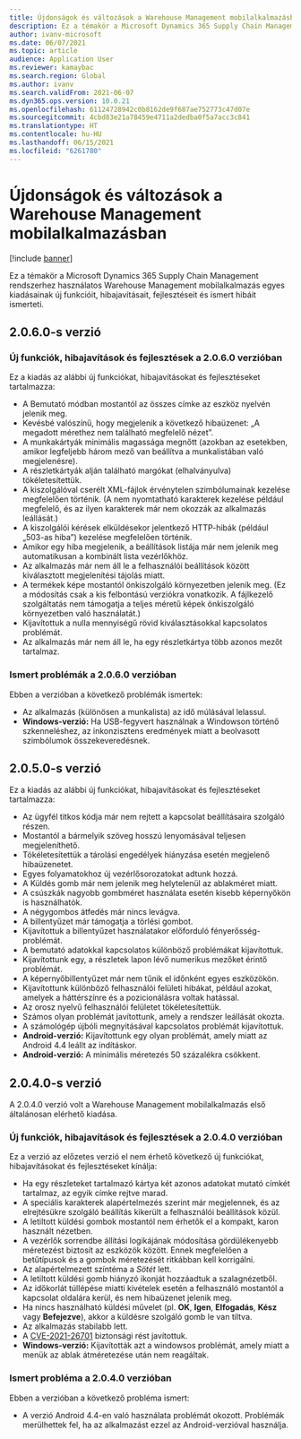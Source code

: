 ```yaml
---
title: Újdonságok és változások a Warehouse Management mobilalkalmazásban
description: Ez a témakör a Microsoft Dynamics 365 Supply Chain Management rendszerhez használatos Warehouse Management mobilalkalmazás egyes kiadásainak új és módosult funkcióit ismerteti.
author: ivanv-microsoft
ms.date: 06/07/2021
ms.topic: article
audience: Application User
ms.reviewer: kamaybac
ms.search.region: Global
ms.author: ivanv
ms.search.validFrom: 2021-06-07
ms.dyn365.ops.version: 10.0.21
ms.openlocfilehash: 61124728942c0b8162de9f687ae752773c47d07e
ms.sourcegitcommit: 4cbd83e21a78459e4711a2dedba0f5a7acc3c841
ms.translationtype: HT
ms.contentlocale: hu-HU
ms.lasthandoff: 06/15/2021
ms.locfileid: "6261780"
---
```

# <a name="whats-new-or-changed-in-the-warehouse-management-mobile-app"></a>Újdonságok és változások a Warehouse Management mobilalkalmazásban

[!include [banner](../includes/banner.md)]

Ez a témakör a Microsoft Dynamics 365 Supply Chain Management rendszerhez használatos Warehouse Management mobilalkalmazás egyes kiadásainak új funkcióit, hibajavításait, fejlesztéseit és ismert hibáit ismerteti.

## <a name="version-2060"></a>2.0.6.0-s verzió

### <a name="new-features-fixes-and-improvements-in-version-2060"></a>Új funkciók, hibajavítások és fejlesztések a 2.0.6.0 verzióban

Ez a kiadás az alábbi új funkciókat, hibajavításokat és fejlesztéseket tartalmazza:

- A Bemutató módban mostantól az összes címke az eszköz nyelvén jelenik meg.
- Kevésbé valószínű, hogy megjelenik a következő hibaüzenet: „A megadott mérethez nem található megfelelő nézet”.
- A munkakártyák minimális magassága megnőtt (azokban az esetekben, amikor legfeljebb három mező van beállítva a munkalistában való megjelenésre).
- A részletkártyák alján található margókat (elhalványulva) tökéletesítettük.
- A kiszolgálóval cserélt XML-fájlok érvénytelen szimbólumainak kezelése megfelelően történik. (A nem nyomtatható karakterek kezelése például megfelelő, és az ilyen karakterek már nem okozzák az alkalmazás leállását.)
- A kiszolgálói kérések elküldésekor jelentkező HTTP-hibák (például „503-as hiba”) kezelése megfelelően történik.
- Amikor egy hiba megjelenik, a beállítások listája már nem jelenik meg automatikusan a kombinált lista vezérlőkhöz.
- Az alkalmazás már nem áll le a felhasználói beállítások között kiválasztott megjelenítési tájolás miatt.
- A termékek képe mostantól önkiszolgáló környezetben jelenik meg. (Ez a módosítás csak a kis felbontású verziókra vonatkozik. A fájlkezelő szolgáltatás nem támogatja a teljes méretű képek önkiszolgáló környezetben való használatát.)
- Kijavítottuk a nulla mennyiségű rövid kiválasztásokkal kapcsolatos problémát.
- Az alkalmazás már nem áll le, ha egy részletkártya több azonos mezőt tartalmaz.

### <a name="known-issues-in-version-2060"></a>Ismert problémák a 2.0.6.0 verzióban

Ebben a verzióban a következő problémák ismertek:

- Az alkalmazás (különösen a munkalista) az idő múlásával lelassul.
- **Windows-verzió:** Ha USB-fegyvert használnak a Windowson történő szkenneléshez, az inkonzisztens eredmények miatt a beolvasott szimbólumok összekeveredésnek.

## <a name="version-2050"></a>2.0.5.0-s verzió

Ez a kiadás az alábbi új funkciókat, hibajavításokat és fejlesztéseket tartalmazza:

- Az ügyfél titkos kódja már nem rejtett a kapcsolat beállításaira szolgáló részen.
- Mostantól a bármelyik szöveg hosszú lenyomásával teljesen megjeleníthető.
- Tökéletesítettük a tárolási engedélyek hiányzása esetén megjelenő hibaüzenetet.
- Egyes folyamatokhoz új vezérlősorozatokat adtunk hozzá.
- A Küldés gomb már nem jelenik meg helytelenül az ablakméret miatt.
- A csúszkák nagyobb gombméret használata esetén kisebb képernyőkön is használhatók.
- A négygombos átfedés már nincs levágva.
- A billentyűzet már támogatja a törlési gombot.
- Kijavítottuk a billentyűzet használatakor előforduló fényerősség-problémát.
- A bemutató adatokkal kapcsolatos különböző problémákat kijavítottuk.
- Kijavítottunk egy, a részletek lapon lévő numerikus mezőket érintő problémát.
- A képernyőbillentyűzet már nem tűnik el időnként egyes eszközökön.
- Kijavítottunk különböző felhasználói felületi hibákat, például azokat, amelyek a háttérszínre és a pozicionálásra voltak hatással.
- Az orosz nyelvű felhasználói felületet tökéletesítettük.
- Számos olyan problémát javítottunk, amely a rendszer leállását okozta.
- A számológép újbóli megnyitásával kapcsolatos problémát kijavítottuk.
- **Android-verzió:** Kijavítottunk egy olyan problémát, amely miatt az Android 4.4 leállt az indításkor.
- **Android-verzió:** A minimális méretezés 50 százalékra csökkent.

## <a name="version-2040"></a>2.0.4.0-s verzió

A 2.0.4.0 verzió volt a Warehouse Management mobilalkalmazás első általánosan elérhető kiadása.

### <a name="new-features-fixes-and-improvements-in-version-2040"></a>Új funkciók, hibajavítások és fejlesztések a 2.0.4.0 verzióban

Ez a verzió az előzetes verzió el nem érhető következő új funkciókat, hibajavításokat és fejlesztéseket kínálja:

- Ha egy részleteket tartalmazó kártya két azonos adatokat mutató címkét tartalmaz, az egyik címke rejtve marad.
- A speciális karakterek alapértelmezés szerint már megjelennek, és az elrejtésükre szolgáló beállítás kikerült a felhasználói beállítások közül.
- A letiltott küldési gombok mostantól nem érhetők el a kompakt, karon használt nézetben.
- A vezérlők sorrendbe állítási logikájának módosítása gördülékenyebb méretezést biztosít az eszközök között. Ennek megfelelően a betűtípusok és a gombok méretezését ritkábban kell korrigálni.
- Az alapértelmezett színtéma a *Sötét* lett.
- A letiltott küldési gomb hiányzó ikonját hozzáadtuk a szalagnézetből.
- Az időkorlát túllépése miatti kivételek esetén a felhasználó mostantól a kapcsolat oldalára kerül, és nem hibaüzenet jelenik meg.
- Ha nincs használható küldési művelet (pl. **OK**, **Igen**, **Elfogadás**, **Kész** vagy **Befejezve**), akkor a küldésre szolgáló gomb le van tiltva.
- Az alkalmazás stabilabb lett.
- A [CVE-2021-26701](https://msrc.microsoft.com/update-guide/vulnerability/CVE-2021-26701) biztonsági rést javítottuk.
- **Windows-verzió:** Kijavították azt a windowsos problémát, amely miatt a menük az ablak átméretezése után nem reagáltak.

### <a name="known-issue-in-version-2040"></a>Ismert probléma a 2.0.4.0 verzióban

Ebben a verzióban a következő probléma ismert:

- A verzió Android 4.4-en való használata problémát okozott. Problémák merülhettek fel, ha az alkalmazást ezzel az Android-verzióval használja.
